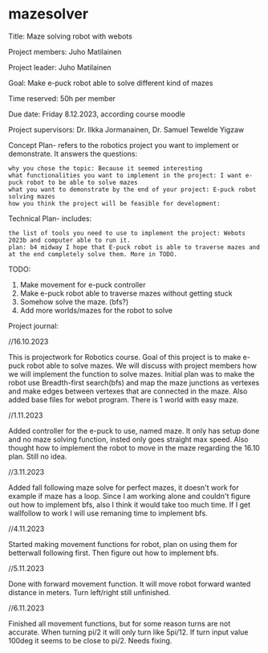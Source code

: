 # mazesolver
Title: Maze solving robot with webots

Project members: Juho Matilainen

Project leader: Juho Matilainen

Goal: Make e-puck robot able to solve different kind of mazes

Time reserved: 50h per member

Due date: Friday 8.12.2023, according course moodle

Project supervisors: Dr. Ilkka Jormanainen, Dr. Samuel Tewelde Yigzaw

Concept Plan- refers to the robotics project you want to implement or demonstrate. It answers the questions:

    why you chose the topic: Because it seemed interesting
    what functionalities you want to implement in the project: I want e-puck robot to be able to solve mazes
    what you want to demonstrate by the end of your project: E-puck robot solving mazes
    how you think the project will be feasible for development: 

Technical Plan- includes:

    the list of tools you need to use to implement the project: Webots 2023b and computer able to run it.
    plan: b4 midway I hope that E-puck robot is able to traverse mazes and at the end completely solve them. More in TODO.

TODO: 

  1) Make movement for e-puck controller
  2) Make e-puck robot able to traverse mazes without getting stuck
  3) Somehow solve the maze. (bfs?)
  6) Add more worlds/mazes for the robot to solve

Project journal:

  //16.10.2023 	
	
  This is projectwork for Robotics course. Goal of this project is to make e-puck robot able to solve mazes.
  We will discuss with project members how we will implement the function to solve mazes.
  Initial plan was to make the robot use Breadth-first search(bfs) and map the maze junctions as vertexes and make edges between vertexes that are connected in the maze.
  Also added base files for webot program. There is 1 world with easy maze.

  //1.11.2023 	

  Added controller for the e-puck to use, named maze. It only has setup done and no maze solving function, insted only goes straight max speed.
  Also thought how to implement the robot to move in the maze regarding the 16.10 plan. Still no idea.

  //3.11.2023

  Added fall following maze solve for perfect mazes, it doesn't work for example if maze has a loop. Since I am working alone and couldn't figure out how to implement bfs, also I think it would take too much time.
  If I get wallfollow to work I will use remaning time to implement bfs.
  
  //4.11.2023

  Started making movement functions for robot, plan on using them for betterwall following first. Then figure out how to implement bfs.
  
  //5.11.2023

  Done with forward movement function. It will move robot forward wanted distance in meters. Turn left/right still unfinished.
  
  //6.11.2023

  Finished all movement functions, but for some reason turns are not accurate. When turning pi/2 it will only turn like 5pi/12. If turn input value 100deg it seems to be close to pi/2. Needs fixing.
